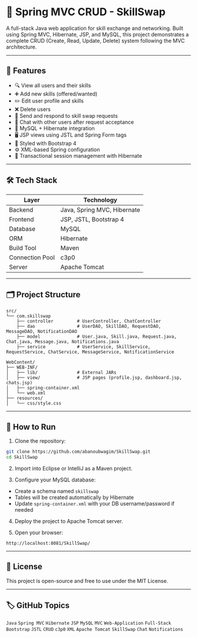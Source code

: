 # 🔄 Spring MVC CRUD - SkillSwap

A full-stack Java web application for skill exchange and networking. Built using Spring MVC, Hibernate, JSP, and MySQL, this project demonstrates a complete CRUD (Create, Read, Update, Delete) system following the MVC architecture.

---

## 🚀 Features

* 🔍 View all users and their skills
* ➕ Add new skills (offered/wanted)
* ✏️ Edit user profile and skills
* ❌ Delete users
* 🔔 Send and respond to skill swap requests
* 💬 Chat with other users after request acceptance
* 🧩 MySQL + Hibernate integration
* 🖥️ JSP views using JSTL and Spring Form tags
* 🎨 Styled with Bootstrap 4
* ⚙️ XML-based Spring configuration
* 🔁 Transactional session management with Hibernate

---

## 🛠️ Tech Stack

| Layer           | Technology                  |
| --------------- | --------------------------- |
| Backend         | Java, Spring MVC, Hibernate |
| Frontend        | JSP, JSTL, Bootstrap 4      |
| Database        | MySQL                       |
| ORM             | Hibernate                   |
| Build Tool      | Maven                       |
| Connection Pool | c3p0                        |
| Server          | Apache Tomcat               |

---

## 🗂️ Project Structure

```
src/
└── com.skillswap
    ├── controller         # UserController, ChatController
    ├── dao                # UserDAO, SkillDAO, RequestDAO, MessageDAO, NotificationDAO
    ├── model              # User.java, Skill.java, Request.java, Chat.java, Message.java, Notifications.java
    ├── service            # UserService, SkillService, RequestService, ChatService, MessageService, NotificationService

WebContent/
├── WEB-INF/
│   ├── lib/               # External JARs
│   ├── view/              # JSP pages (profile.jsp, dashboard.jsp, chats.jsp)
│   ├── spring-container.xml
│   └── web.xml
├── resources/
│   └── css/style.css
```

---

## 🧪 How to Run

1. Clone the repository:

```bash
git clone https://github.com/abanoubwagim/SkillSwap.git
cd SkillSwap
```

2. Import into Eclipse or IntelliJ as a Maven project.

3. Configure your MySQL database:

* Create a schema named `skillswap`
* Tables will be created automatically by Hibernate
* Update `spring-container.xml` with your DB username/password if needed

4. Deploy the project to Apache Tomcat server.

5. Open your browser:

```
http://localhost:8081/SkillSwap/
```

---

## 📄 License

This project is open-source and free to use under the MIT License.

---

## 🏷️ GitHub Topics

`Java` `Spring MVC` `Hibernate` `JSP` `MySQL` `MVC` `Web-Application` `Full-Stack` `Bootstrap` `JSTL` `CRUD` `c3p0` `XML` `Apache Tomcat` `SkillSwap` `Chat` `Notifications`
